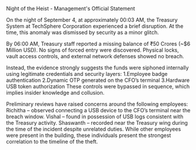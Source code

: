 Night of the Heist - Management's Official Statement

On the night of September 4, at approximately 00:03 AM, the Treasury System at TechSphere Corporation experienced a brief disruption. At the time, this anomaly was dismissed by security as a minor glitch.

By 06:00 AM, Treasury staff reported a missing balance of ₹50 Crores (~$6 Million USD). No signs of forced entry were discovered. Physical locks, vault access controls, and external network defenses showed no breach.

Instead, the evidence strongly suggests the funds were siphoned internally using legitimate credentials and security layers:
1.Employee badge authentication
2.Dynamic OTP generated on the CFO’s terminal
3.Hardware USB token authorization
These controls were bypassed in sequence, which implies insider knowledge and collusion.


Preliminary reviews have raised concerns around the following employees:
Richitha – observed connecting a USB device to the CFO’s terminal near the breach window.
Vishal – found in possession of USB logs consistent with the Treasury activity.
Shaswanth – recorded near the Treasury wing during the time of the incident despite unrelated duties.
While other employees were present in the building, these individuals present the strongest correlation to the timeline of the theft.
